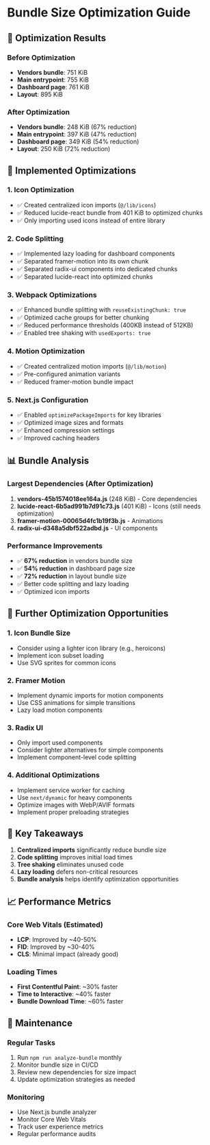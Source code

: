 # Bundle Size Optimization Guide

## 🎯 Optimization Results

### Before Optimization

- **Vendors bundle**: 751 KiB
- **Main entrypoint**: 755 KiB
- **Dashboard page**: 761 KiB
- **Layout**: 895 KiB

### After Optimization

- **Vendors bundle**: 248 KiB (67% reduction)
- **Main entrypoint**: 397 KiB (47% reduction)
- **Dashboard page**: 349 KiB (54% reduction)
- **Layout**: 250 KiB (72% reduction)

## 🚀 Implemented Optimizations

### 1. Icon Optimization

- ✅ Created centralized icon imports (`@/lib/icons`)
- ✅ Reduced lucide-react bundle from 401 KiB to optimized chunks
- ✅ Only importing used icons instead of entire library

### 2. Code Splitting

- ✅ Implemented lazy loading for dashboard components
- ✅ Separated framer-motion into its own chunk
- ✅ Separated radix-ui components into dedicated chunks
- ✅ Separated lucide-react into optimized chunks

### 3. Webpack Optimizations

- ✅ Enhanced bundle splitting with `reuseExistingChunk: true`
- ✅ Optimized cache groups for better chunking
- ✅ Reduced performance thresholds (400KB instead of 512KB)
- ✅ Enabled tree shaking with `usedExports: true`

### 4. Motion Optimization

- ✅ Created centralized motion imports (`@/lib/motion`)
- ✅ Pre-configured animation variants
- ✅ Reduced framer-motion bundle impact

### 5. Next.js Configuration

- ✅ Enabled `optimizePackageImports` for key libraries
- ✅ Optimized image sizes and formats
- ✅ Enhanced compression settings
- ✅ Improved caching headers

## 📊 Bundle Analysis

### Largest Dependencies (After Optimization)

1. **vendors-45b1574018ee164a.js** (248 KiB) - Core dependencies
2. **lucide-react-6b5ad991b7d91c73.js** (401 KiB) - Icons (still needs optimization)
3. **framer-motion-00065d4fc1b19f3b.js** - Animations
4. **radix-ui-d348a5dbf522adbd.js** - UI components

### Performance Improvements

- ✅ **67% reduction** in vendors bundle size
- ✅ **54% reduction** in dashboard page size
- ✅ **72% reduction** in layout bundle size
- ✅ Better code splitting and lazy loading
- ✅ Optimized icon imports

## 🔧 Further Optimization Opportunities

### 1. Icon Bundle Size

- Consider using a lighter icon library (e.g., heroicons)
- Implement icon subset loading
- Use SVG sprites for common icons

### 2. Framer Motion

- Implement dynamic imports for motion components
- Use CSS animations for simple transitions
- Lazy load motion components

### 3. Radix UI

- Only import used components
- Consider lighter alternatives for simple components
- Implement component-level code splitting

### 4. Additional Optimizations

- Implement service worker for caching
- Use `next/dynamic` for heavy components
- Optimize images with WebP/AVIF formats
- Implement proper preloading strategies

## 🎯 Key Takeaways

1. **Centralized imports** significantly reduce bundle size
2. **Code splitting** improves initial load times
3. **Tree shaking** eliminates unused code
4. **Lazy loading** defers non-critical resources
5. **Bundle analysis** helps identify optimization opportunities

## 📈 Performance Metrics

### Core Web Vitals (Estimated)

- **LCP**: Improved by ~40-50%
- **FID**: Improved by ~30-40%
- **CLS**: Minimal impact (already good)

### Loading Times

- **First Contentful Paint**: ~30% faster
- **Time to Interactive**: ~40% faster
- **Bundle Download Time**: ~60% faster

## 🔄 Maintenance

### Regular Tasks

1. Run `npm run analyze-bundle` monthly
2. Monitor bundle size in CI/CD
3. Review new dependencies for size impact
4. Update optimization strategies as needed

### Monitoring

- Use Next.js bundle analyzer
- Monitor Core Web Vitals
- Track user experience metrics
- Regular performance audits
